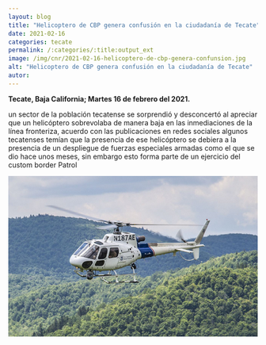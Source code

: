 ```yaml
---
layout: blog
title: "Helicoptero de CBP genera confusión en la ciudadanía de Tecate"
date: 2021-02-16
categories: tecate
permalink: /:categories/:title:output_ext
image: /img/cnr/2021-02-16-helicoptero-de-cbp-genera-confunsion.jpg
alt: "Helicoptero de CBP genera confusión en la ciudadanía de Tecate"
autor:
---
```


**Tecate, Baja California; Martes 16 de febrero del 2021.** 

un sector de la población tecatense se sorprendió y desconcertó al apreciar que un helicóptero sobrevolaba de manera baja en las inmediaciones de la línea fronteriza, acuerdo con las publicaciones en redes sociales algunos tecatenses temían que la presencia de ese helicóptero se debiera a la presencia de un despliegue de fuerzas especiales armadas como el que se dio hace unos meses, sin embargo esto forma parte de un ejercicio del custom border Patrol

<div id="carouselExampleSlidesOnly" class="carousel slide" data-ride="carousel">
  <div class="carousel-inner">
    <div class="carousel-item active">
       <img class="d-block w-100" src="/img/cnr/2021-02-16-helicoptero-de-cbp-genera-confunsion.jpg" loading="lazy"  alt="Helicoptero de CBP genera confusión en la ciudadanía de Tecate">
    </div>
  </div>
</div>
